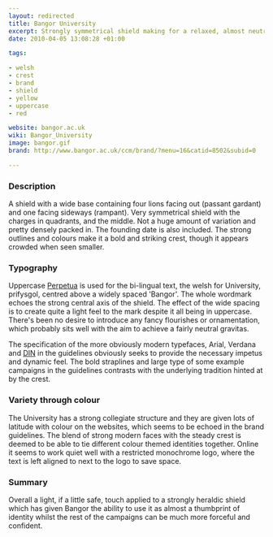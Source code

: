 ```yaml
---
layout: redirected
title: Bangor University
excerpt: Strongly symmetrical shield making for a relaxed, almost neutral mark.
date: 2010-04-05 13:08:28 +01:00

tags:

- welsh
- crest
- brand
- shield
- yellow
- uppercase
- red

website: bangor.ac.uk
wiki: Bangor_University
image: bangor.gif
brand: http://www.bangor.ac.uk/ccm/brand/?menu=16&catid=8502&subid=0

---
```


### Description

A shield with a wide base containing four lions facing out (passant gardant) and one facing sideways (rampant).
Very symmetrical shield with the charges in quadrants, and the middle. Not a huge amount of variation and pretty densely packed in. The founding date is also included.  The strong outlines and colours make it a bold and striking crest, though it appears crowded when seen smaller.

### Typography

Uppercase [Perpetua](http://typedia.com/explore/typeface/perpetua/) is used for the bi-lingual text, the welsh for University, prifysgol, centred above a widely spaced 'Bangor'. The whole wordmark echoes the strong central axis of the shield. The effect of the wide spacing is to create quite a light feel to the mark despite it all being in uppercase. There's been no desire to introduce any fancy flourishes or ornamentation, which probably sits well with the aim to achieve a fairly neutral gravitas.

The specification of the more obviously modern typefaces, Arial, Verdana and [DIN](http://typedia.com/explore/typeface/din-next/) in the guidelines obviously seeks to provide the necessary impetus and dynamic feel. The bold straplines and large type of some example campaigns in the guidelines contrasts with the underlying tradition hinted at by the crest.

### Variety through colour

The University has a strong collegiate structure and they are given lots of latitude with colour on the websites, which seems to be echoed in the brand guidelines. The blend of strong modern faces with the steady crest is deemed to be able to tie different colour themed identities together. Online it seems to work quiet well with a restricted monochrome logo, where the text is left aligned to next to the logo to save space.

### Summary

Overall a light, if a little safe, touch applied to a strongly heraldic shield which has given Bangor the ability to use it as almost a thumbprint of identity whilst the rest of the campaigns can be much more forceful and confident.
